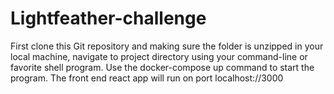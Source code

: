 # Lightfeather-challenge
First clone this Git repository and making sure the folder is unzipped in your local machine, navigate to project directory using your command-line or favorite shell program.
Use the  docker-compose up command to start the program.
The  front end react app will run on port  localhost://3000
